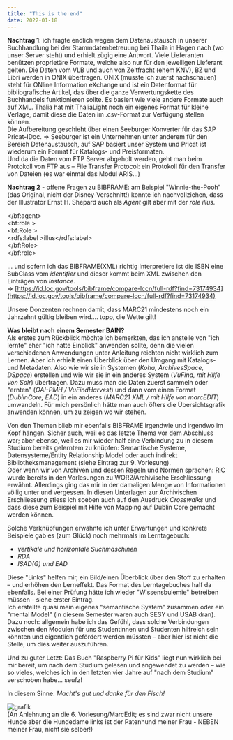 ```yaml
---
title: "This is the end"
date: 2022-01-18
---
```


**Nachtrag 1**: ich fragte endlich wegen dem Datenaustausch in unserer Buchhandlung bei der Stammdatenbetreuung bei Thaila in Hagen nach (wo unser Server steht) und erhielt zügig eine Antwort. Viele Lieferanten benützen proprietäre Formate, welche also nur für den jeweiligen Lieferant gelten. Die Daten vom VLB und auch von Zeitfracht (ehem KNV), BZ und Libri werden in ONIX übertragen. ONIX (musste ich zuerst nachschauen) steht für ONline Information eXchange und ist ein Datenformat für bibliografische Artikel, das über die ganze Verwertungskette des Buchhandels funktionieren sollte. Es basiert wie viele andere Formate auch auf XML.
Thalia hat mit ThaliaLight noch ein eigenes Format für kleine Verlage, damit diese die Daten im .csv-Format zur Verfügung stellen können.   
Die Aufbereitung geschieht über einen Seeburger Konverter für das SAP Pricat-IDoc. => Seeburger ist ein Unternehmen unter anderem für den Bereich Datenaustausch, auf SAP basiert unser System und Pricat ist wiederum ein Format für Katalogs- und Preisformaten.   
Und da die Daten vom FTP Server abgeholt werden, geht man beim Protokoll von FTP aus – File Transfer Protocol: ein Protokoll für den Transfer von Dateien (es war einmal das Modul ARIS...)   
   
**Nachtrag 2** - offene Fragen zu BIBFRAME: am Beispiel "Winnie-the-Pooh" (das Original, nicht der Disney-Verschnitt!) konnte ich nachvollziehen, dass der Illustrator Ernst H. Shepard auch als *Agent* gilt aber mit der *role* *illus.*
    
</bf:agent>   
<bf:role >   
<bf:Role >   
<rdfs:label >illus</rdfs:label>   
</bf:Role>   
</bf:role>    

... und sofern ich das BIBFRAME(XML) richtig interpretiere ist die ISBN eine SubClass vom *identifier* und dieser kommt beim XML zwischen den Einträgen von *Instance*.   
=> [https://id.loc.gov/tools/bibframe/compare-lccn/full-rdf?find=73174934](https://id.loc.gov/tools/bibframe/compare-lccn/full-rdf?find=73174934)   
   
Unsere Donzenten rechnen damit, dass MARC21 mindestens noch ein Jahrzehnt gültig bleiben wird.... topp, die Wette gilt!   
   
      
**Was bleibt nach einem Semester BAIN?**  
Als erstes zum Rückblick möchte ich bemerkten, das ich anstelle von "ich lernte" eher "ich hatte Einblick" anwenden sollte, denn die vielen verschiedenen Anwendungen unter Anleitung reichten nicht wirklich zum Lernen. Aber ich erhielt einen Überblick über den Umgang mit Katalogs- und Metadaten. Also wie wir sie in Systemen (*Koha, ArchivesSpace, DSpace*) erstellen und wie wir sie in ein anderes System (*VuFind, mit Hilfe von Solr*) übertragen. Dazu muss man die Daten zuerst sammeln oder "ernten" (*OAI-PMH / VuFindHarvest*) und dann vom einen Format (*DublinCore, EAD*) in ein anderes (*MARC21 XML / mit Hilfe von marcEDIT*) umwandeln. Für mich persönlich hätte man auch öfters die Übersichtsgrafik anwenden können, um zu zeigen wo wir stehen.

Von den Themen blieb mir ebenfalls BIBFRAME irgendwie und irgendwo im Kopf hängen. Sicher auch, weil es das letzte Thema vor dem Abschluss war; aber ebenso, weil es mir wieder half eine Verbindung zu in diesem Studium bereits gelerntem zu knüpfen: Semantische Systeme, Datensysteme/Entity Relationship Model oder auch indirekt Bibliotheksmanagement (siehe Eintrag zur 9. Vorlesung).   
Oder wenn wir von Archiven und dessen Regeln und Normen sprachen: RiC wurde bereits in den Vorlesungen zu WOR2/Archivische Erschliessung erwähnt. Allerdings ging das mir in der damaligen Menge von Informationen völlig unter und vergessen. In diesen Unterlagen zur Archivischen Erschliessung stiess ich soeben auch auf den Ausdruck *Crosswalks* und dass diese zum Beispiel mit Hilfe von Mapping auf Dublin Core gemacht werden können.

Solche Verknüpfungen erwähnte ich unter Erwartungen und konkrete Beispiele gab es (zum Glück) noch mehrmals im Lerntagebuch:   
* *vertikale und horizontale Suchmaschinen*   
* *RDA*   
* *ISAD(G) und EAD*
   
      
Diese "Links" helfen mir, ein Bild/einen Überblick über den Stoff zu erhalten – und erhöhen den Lerneffekt. Das Format des Lerntagebuches half da ebenfalls. Bei einer Prüfung hätte ich wieder "Wissensbulemie" betreiben müssen - siehe erster Eintrag.   
Ich erstellte quasi mein eigenes "semantische System" zusammen oder ein "mental Model" (in diesem Semester waren auch SESY und USAB dran).   
Dazu noch: allgemein habe ich das Gefühl, dass solche Verbindungen zwischen den Modulen für uns Studentinnen und Studenten hilfreich sein könnten und eigentlich gefördert werden müssten – aber hier ist nicht die Stelle, um dies weiter auszuführen.

Und zu guter Letzt: Das Buch "Raspberry Pi für Kids" liegt nun wirklich bei mir bereit, um nach dem Studium gelesen und angewendet zu werden – wie so vieles, welches ich in den letzten vier Jahre auf "nach dem Studium" verschoben habe... seufz!
   
In diesem Sinne: *Macht's gut und danke für den Fisch!*   
   
![grafik](https://user-images.githubusercontent.com/90788030/150500696-7141e48d-e420-4f6d-bca8-1074fc810553.png)   
(An Anlehnung an die 6. Vorlesung/MarcEdit; es sind zwar nicht unsere Hunde aber die Hundedame links ist der Patenhund meiner Frau - NEBEN meiner Frau, nicht sie selber!)   



